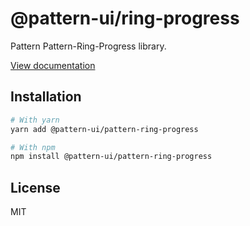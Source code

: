 # @pattern-ui/ring-progress

Pattern Pattern-Ring-Progress library.

[View documentation](https://pattern.icu/)

## Installation

```sh
# With yarn
yarn add @pattern-ui/pattern-ring-progress

# With npm
npm install @pattern-ui/pattern-ring-progress
```

## License

MIT
